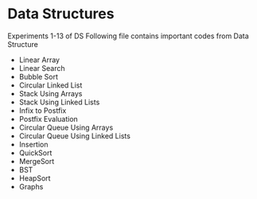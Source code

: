 # Data Structures
Experiments 1-13 of DS
Following file contains important codes from Data Structure

* Linear Array
* Linear Search
* Bubble Sort
* Circular Linked List
* Stack Using Arrays
* Stack Using Linked Lists
* Infix to Postfix
* Postfix Evaluation
* Circular Queue Using Arrays
* Circular Queue Using Linked Lists
* Insertion
* QuickSort
* MergeSort
* BST
* HeapSort
* Graphs

